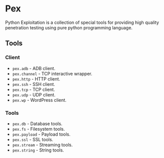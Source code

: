 # Pex

Python Exploitation is a collection of special tools for providing high quality penetration testing using pure python programming language.

## Tools

### Client

* `pex.adb` - ADB client.
* `pex.channel` - TCP interactive wrapper.
* `pex.http` - HTTP client.
* `pex.ssh` - SSH client.
* `pex.tcp` - TCP client.
* `pex.udp` - UDP client.
* `pex.wp` - WordPress client.

### Tools

* `pex.db` - Database tools.
* `pex.fs` - Filesystem tools.
* `pex.payload` - Payload tools.
* `pex.ssl` - SSL tools.
* `pex.stream` - Streaming tools.
* `pex.string` - String tools.
